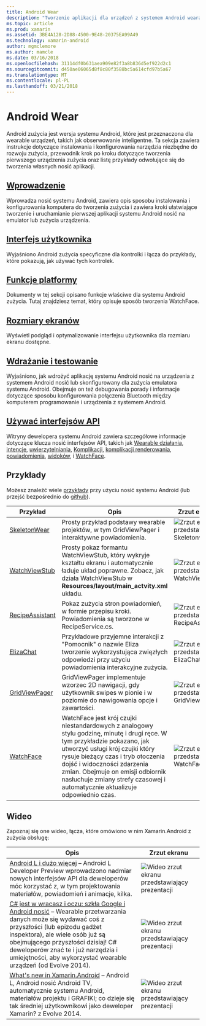 ```yaml
---
title: Android Wear
description: "Tworzenie aplikacji dla urządzeń z systemem Android wearable."
ms.topic: article
ms.prod: xamarin
ms.assetid: 3BE4A128-2D88-4500-9E48-20375EA99A49
ms.technology: xamarin-android
author: mgmclemore
ms.author: mamcle
ms.date: 03/16/2018
ms.openlocfilehash: 31114df0b631aea909e82f3a8b836d5ef922d2c1
ms.sourcegitcommit: d450ae06065d8f8c80f3588bc5a614cfd97b5a67
ms.translationtype: MT
ms.contentlocale: pl-PL
ms.lasthandoff: 03/21/2018
---
```

# <a name="android-wear"></a>Android Wear

Android zużycia jest wersja systemu Android, które jest przeznaczona dla wearable urządzeń, takich jak obserwowanie inteligentne. Ta sekcja zawiera instrukcje dotyczące instalowania i konfigurowania narzędzia niezbędne do rozwoju zużycia, przewodnik krok po kroku dotyczące tworzenia pierwszego urządzenia zużycia oraz listę przykłady odwołujące się do tworzenia własnych nosić aplikacji.

##  <a name="getting-startedandroidwearget-startedindexmd"></a>[Wprowadzenie](~/android/wear/get-started/index.md)

Wprowadza nosić systemu Android, zawiera opis sposobu instalowania i konfigurowania komputera do tworzenia zużycia i zawiera kroki ułatwiające tworzenie i uruchamianie pierwszej aplikacji systemu Android nosić na emulator lub zużycia urządzenia.

##  <a name="user-interfaceandroidwearuser-interfaceindexmd"></a>[Interfejs użytkownika](~/android/wear/user-interface/index.md)

Wyjaśniono Android zużycia specyficzne dla kontrolki i łącza do przykłady, które pokazują, jak używać tych kontrolek.

##  <a name="platform-featuresandroidwearplatformindexmd"></a>[Funkcje platformy](~/android/wear/platform/index.md)

Dokumenty w tej sekcji opisano funkcje właściwe dla systemu Android zużycia. Tutaj znajdziesz temat, który opisuje sposób tworzenia WatchFace.

##  <a name="screen-sizesandroidwearscreen-sizesmd"></a>[Rozmiary ekranów](~/android/wear/screen-sizes.md)

Wyświetl podgląd i optymalizowanie interfejsu użytkownika dla rozmiaru ekranu dostępne.

##  <a name="deployment--testingandroidweardeploy-testindexmd"></a>[Wdrażanie i testowanie](~/android/wear/deploy-test/index.md)

Wyjaśniono, jak wdrożyć aplikację systemu Android nosić na urządzenia z systemem Android nosić lub skonfigurowany dla zużycia emulatora systemu Android. Obejmuje on też debugowania porady i informacje dotyczące sposobu konfigurowania połączenia Bluetooth między komputerem programowanie i urządzenia z systemem Android.

##  <a name="wear-apishttpsdeveloperandroidcomreferenceandroidsupportwearable"></a>[Używać interfejsów API](https://developer.android.com/reference/android/support/wearable)

Witryny dewelopera systemu Android zawiera szczegółowe informacje dotyczące klucza nosić interfejsów API, takich jak [Wearable działania](https://developer.android.com/reference/android/support/wearable/activity/package-summary.html), [intencje](https://developer.android.com/reference/com/google/android/wearable/intent/package-summary.html), [uwierzytelniania](https://developer.android.com/reference/android/support/wearable/authentication/package-summary.html), [ Komplikacji](https://developer.android.com/reference/android/support/wearable/complications/package-summary.html), [komplikacji renderowania](https://developer.android.com/reference/android/support/wearable/complications/rendering/package-summary.html), [powiadomienia](https://developer.android.com/reference/android/support/wearable/notifications/package-summary.html), [widoków](https://developer.android.com/reference/android/support/wearable/view/package-summary.html), i [WatchFace](https://developer.android.com/reference/android/support/wearable/watchface/package-summary.html).



## <a name="samples"></a>Przykłady

Możesz znaleźć wiele [przykłady](https://developer.xamarin.com/samples/android/Android%20Wear/) przy użyciu nosić systemu Android (lub przejść bezpośrednio do [github](https://github.com/xamarin/monodroid-samples/tree/master/wear)). 

|Przykład|Opis|Zrzut ekranu|
|--- |--- |--- |
|[SkeletonWear](https://developer.xamarin.com/samples/SkeletonWear/)|Prosty przykład podstawy wearable projektów, w tym GridViewPager i interaktywne powiadomienia.|![Zrzut ekranu przedstawiający Skeletonwear](images/skeleton.png)|
|[WatchViewStub](https://developer.xamarin.com/samples/WatchViewStub/)|Prosty pokaz formantu WatchViewStub, który wykryje kształtu ekranu i automatycznie ładuje układ poprawne.  Zobacz, jak działa WatchViewStub w **Resources/layout/main_actvity.xml** układu.|![Zrzut ekranu przedstawiający WatchViewStub](images/watchview.png)|
|[RecipeAssistant](https://developer.xamarin.com/samples/RecipeAssistant/)|Pokaz zużycia stron powiadomień, w formie przepisu kroki. Powiadomienia są tworzone w RecipeService.cs.|![Zrzut ekranu przedstawiający RecipeAssistant](images/recipeassist.png)|
|[ElizaChat](https://developer.xamarin.com/samples/ElizaChat/)|Przykładowe przyjemne interakcji z "Pomocnik" o nazwie Eliza tworzenie wykorzystująca zwięzłych odpowiedzi przy użyciu powiadomienia interakcyjne zużycia.|![Zrzut ekranu przedstawiający ElizaChat](images/eliza.png)|
|[GridViewPager](https://developer.xamarin.com/samples/GridViewPager/)|GridViewPager implementuje wzorzec 2D nawigacji, gdy użytkownik swipes w pionie i w poziomie do nawigowania opcje i zawartości.|![Zrzut ekranu przedstawiający GridViewPager](images/gridviewpager.png)|
|[WatchFace](https://developer.xamarin.com/samples/monodroid/wear/WatchFace)|WatchFace jest krój czujki niestandardowych z analogowy stylu godzinę, minutę i drugi ręce. W tym przykładzie pokazano, jak utworzyć usługi krój czujki który rysuje bieżący czas i tryb otoczenia dojść i widoczności zdarzenia zmian. Obejmuje on emisji odbiornik nasłuchuje zmiany strefy czasowej i automatycznie aktualizuje odpowiednio czas.|![Zrzut ekranu przedstawiający WatchFace](images/gridviewpager.png)|


##  <a name="videos"></a>Wideo

Zapoznaj się one wideo, łącza, które omówiono w nim Xamarin.Android z zużycia obsługę:

|Opis|Zrzut ekranu|
|--- |--- |
|[Android L i dużo więcej](http://blog.xamarin.com/webinar-recording-android-l-and-so-much-more/) &ndash; Android L Developer Preview wprowadzono nadmiar nowych interfejsów API dla deweloperów móc korzystać z, w tym projektowania materiałów, powiadomień i animacje, kilka.|![Wideo zrzut ekranu przedstawiający prezentacji](images/video-android-l.png)|
|[C# jest w wracasz i oczu: szkła Google i Android nosić](https://www.youtube.com/watch?v=80H8tXByZQc) &ndash; Wearable przetwarzania danych może się wydawać coś z przyszłości (lub epizodu gadżet inspektora), ale wiele osób już są obejmującego przyszłości dzisiaj! C# deweloperów znać te i już narzędzia i umiejętności, aby wykorzystać wearable urządzeń (od Evolve 2014).|![Wideo zrzut ekranu przedstawiający prezentacji](images/video-eyes-ears.png)|
|[What's new in Xamarin.Android](https://www.youtube.com/watch?v=Gpqc2XZIQfU) &ndash; Android L, Android nosić Android TV, automatycznie systemu Android, materiałów projektu i GRAFIKI; co dzieje się tak średniej użytkownikowi jako deweloper Xamarin? z Evolve 2014.|![Wideo zrzut ekranu przedstawiający prezentacji](Images/video-whats-new.png)|


<!--

March 18
http://blog.xamarin.com/android-wear/

August 14
http://blog.xamarin.com/android-l-developer-preview-android-wear-support/

August 27
http://blog.xamarin.com/tips-for-your-first-android-wear-app/

Watch Face
https://github.com/Redth/Xamarin.Wear.WatchFace
-->
